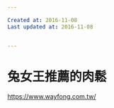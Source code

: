 ```yaml
---

Created at: 2016-11-08
Last updated at: 2016-11-08


---
```


# 兔女王推薦的肉鬆


<https://www.wayfong.com.tw/>

